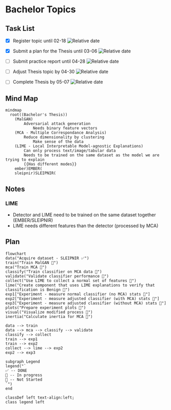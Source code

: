 # Bachelor Topics

## Task List

<!-- 
    Issue URL: https://github.com/onlyidev/bachelor/issues/8
-->
- [x] Register topic until 02-18 ![Relative date](https://img.shields.io/date/1739915999?style=flat&label=Due&cacheSeconds=3600)
<!--
    Issue URL: https://github.com/onlyidev/bachelor/issues/7
    milestone: Thesis Plan
 -->
- [x] Submit a plan for the Thesis until 03-06 ![Relative date](https://img.shields.io/date/1741212000?style=flat&label=Due&cacheSeconds=3600)
<!--
    TODO: fix by 2025-04-28 
    Issue URL: https://github.com/onlyidev/bachelor/issues/6
    milestone: Professional Practice
-->
- [ ] Submit practice report until 04-28 ![Relative date](https://img.shields.io/date/1745787600?label=Due&cacheSeconds=3600)

<!-- 
    TODO: Adjust Thesis topic by 2025-04-30
    milestone: Thesis Completed
 -->
- [ ] Adjust Thesis topic by 04-30 ![Relative date](https://img.shields.io/date/1746030600?label=Due&cacheSeconds=3600)

<!-- 
    TODO: Complete Thesis by 2025-05-07
    Issue URL: https://github.com/onlyidev/bachelor/issues/21
    milestone: Thesis Completed
 -->
- [ ] Complete Thesis by 05-07 ![Relative date](https://img.shields.io/date/1746592200?label=Due&cacheSeconds=3600)




## Mind Map

```mermaid
mindmap
  root((Bachelor's Thesis))
    (MalGAN)
        Adversarial attack generation
            Needs binary feature vectors
    (MCA - Multiple Correspondance Analysis)
        Reduce dimensionality by clustering
            Make sense of the data
    (LIME - Local Interpretable Model-agnostic Explanations)
        Can only process text/image/tabular data
        Needs to be trained on the same dataset as the model we are trying to explain
        {{Has different modes}}
    ember)EMBER(
    sleipnir)SLEIPNIR(
```

## Notes


### LIME

- Detector and LIME need to be trained on the same dataset together (EMBER/SLEIPNIR)
- LIME needs different features than the detector (processed by MCA)

## Plan

```mermaid
flowchart
data("Acquire dataset - SLEIPNIR ✅")
train("Train MalGAN 🔷")
mca("Train MCA 🔷")
classify("Train classifier on MCA data 🔷")
validate("Validate classifier performance 🔶")
collect("Use LIME to collect a normal set of features 🔷")
lime("Create component that uses LIME explanations to verify that classification is Benign 🔷")
exp1["Experiment - measure normal classifier (no MCA) stats 🔷"]
exp2["Experiment - measure adjusted classifier (with MCA) stats 🔷"]
exp3["Experiment - measure adjusted classifier (without MCA) stats 🔷"]
plots("Prepare experiment plots 🔷")
visual("Visualize modified process 🔶")
inertia("Calculate inertia for MCA 🔷")

data --> train
data --> mca --> classify --> validate
classify --> collect
train --> exp1
train --> exp2
collect --> lime --> exp2
exp2 --> exp3

subgraph Legend
legend("`
✅ -- DONE
🔷 -- In progress
🔶 -- Not Started
`")
end

classDef left text-align:left;
class legend left

```
